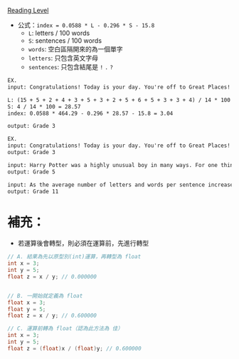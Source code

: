 [Reading Level](https://cs50.harvard.edu/x/2021/psets/2/readability/)

- 公式：`index = 0.0588 * L - 0.296 * S - 15.8`
  - `L`: letters / 100 words
  - `S`: sentences / 100 words
  - `words`: 空白區隔開來的為一個單字
  - `letters`: 只包含英文字母
  - `sentences`: 只包含結尾是 `!` `.` `?`

```txt
EX.
input: Congratulations! Today is your day. You're off to Great Places! You're off and away!

L: (15 + 5 + 2 + 4 + 3 + 5 + 3 + 2 + 5 + 6 + 5 + 3 + 3 + 4) / 14 * 100 = 464.29
S: 4 / 14 * 100 = 28.57
index: 0.0588 * 464.29 - 0.296 * 28.57 - 15.8 = 3.04

output: Grade 3
```

```txt
EX.
input: Congratulations! Today is your day. You're off to Great Places! You're off and away!
output: Grade 3

input: Harry Potter was a highly unusual boy in many ways. For one thing, he hated the summer holidays more than any other time of year. For another, he really wanted to do his homework, but was forced to do it in secret, in the dead of the night. And he also happened to be a wizard.
output: Grade 5

input: As the average number of letters and words per sentence increases, the Coleman-Liau index gives the text a higher reading level. If you were to take this paragraph, for instance, which has longer words and sentences than either of the prior two examples, the formula would give the text an eleventh grade reading level.
output: Grade 11
```

# 補充：

- 若運算後會轉型，則必須在運算前，先進行轉型

```c
// A. 結果為先以原型別(int)運算，再轉型為 float
int x = 3;
int y = 5;
float z = x / y; // 0.000000


// B. 一開始就定義為 float
float x = 3;
float y = 5;
float z = x / y; // 0.600000

// C. 運算前轉為 float（認為此方法為 佳）
int x = 3;
int y = 5;
float z = (float)x / (float)y; // 0.600000
```
